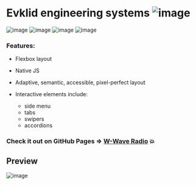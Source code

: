 # Evklid engineering systems ![image](https://user-images.githubusercontent.com/109738127/228350005-d6187997-a668-459e-9b83-308d3f2f7577.png)




![image](https://user-images.githubusercontent.com/109738127/228344165-773ecc95-199e-463c-9920-e1547f13af53.png) ![image](https://user-images.githubusercontent.com/109738127/228344210-e9b9382b-2bbb-4dad-903a-5fc8af0de5ce.png) ![image](https://user-images.githubusercontent.com/109738127/228344249-31c1fd49-a1dd-4af8-9e4d-06d924e81eda.png) ![image](https://user-images.githubusercontent.com/109738127/228344278-1ba35d34-f977-4a76-b4ab-c83a1dd753f8.png)





### Features:
- Flexbox layout
- Native JS
- Adaptive, semantic, accessible, pixel-perfect layout
- Interactive elements include:

  + side menu
  + tabs
  + swipers
  + accordions
### Check it out on GitHub Pages => [W-Wave Radio](https://exstu.github.io/w-wave-radio/) :boom:

## Preview

![image](https://user-images.githubusercontent.com/109738127/228351305-aa404e07-f208-4372-ada2-4b859bd00dfd.png)

